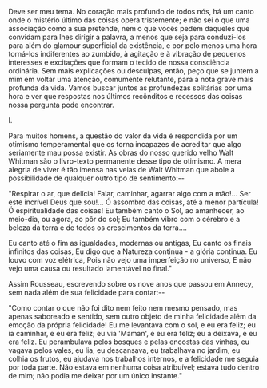 Deve ser meu tema. No coração mais profundo de todos nós, há um canto onde o mistério último das coisas opera tristemente; e não sei o que uma associação como a sua pretende, nem o que vocês pedem daqueles que convidam para lhes dirigir a palavra, a menos que seja para conduzi-los para além do glamour superficial da existência, e por pelo menos uma hora torná-los indiferentes ao zumbido, à agitação e à vibração de pequenos interesses e excitações que formam o tecido de nossa consciência ordinária. Sem mais explicações ou desculpas, então, peço que se juntem a mim em voltar uma atenção, comumente relutante, para a nota grave mais profunda da vida. Vamos buscar juntos as profundezas solitárias por uma hora e ver que respostas nos últimos recônditos e recessos das coisas nossa pergunta pode encontrar.

I.

Para muitos homens, a questão do valor da vida é respondida por um otimismo temperamental que os torna incapazes de acreditar que algo seriamente mau possa existir. As obras do nosso querido velho Walt Whitman são o livro-texto permanente desse tipo de otimismo. A mera alegria de viver é tão imensa nas veias de Walt Whitman que abole a possibilidade de qualquer outro tipo de sentimento:--

"Respirar o ar, que delícia!
  Falar, caminhar, agarrar algo com a mão!...
  Ser este incrível Deus que sou!...
  Ó assombro das coisas, até a menor partícula!
  Ó espiritualidade das coisas!
  Eu também canto o Sol, ao amanhecer, ao meio-dia, ou agora, ao pôr do sol;
  Eu também vibro com o cérebro e a beleza da terra e de todos os
    crescimentos da terra....

Eu canto até o fim as igualdades, modernas ou antigas,
  Eu canto os finais infinitos das coisas,
  Eu digo que a Natureza continua - a glória continua.
  Eu louvo com voz elétrica,
  Pois não vejo uma imperfeição no universo,
  E não vejo uma causa ou resultado lamentável no final."

Assim Rousseau, escrevendo sobre os nove anos que passou em Annecy, sem nada além de sua felicidade para contar:--

"Como contar o que não foi dito nem feito nem mesmo pensado, mas apenas saboreado e sentido, sem outro objeto de minha felicidade além da emoção da própria felicidade! Eu me levantava com o sol, e eu era feliz; eu ia caminhar, e eu era feliz; eu via 'Maman', e eu era feliz; eu a deixava, e eu era feliz. Eu perambulava pelos bosques e pelas encostas das vinhas, eu vagava pelos vales, eu lia, eu descansava, eu trabalhava no jardim, eu colhia os frutos, eu ajudava nos trabalhos internos, e a felicidade me seguia por toda parte. Não estava em nenhuma coisa atribuível; estava tudo dentro de mim; não podia me deixar por um único instante."